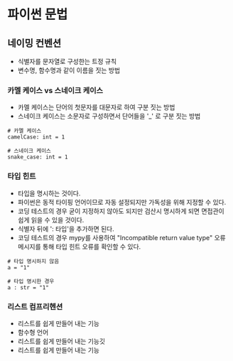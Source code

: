 # 파이썬 문법

## 네이밍 컨벤션

* 식별자를 문자열로 구성한는 트정 규칙
* 변수명, 함수명과 같이 이름을 짓는 방법

### 카멜 케이스 vs 스네이크 케이스

* 카멜 케이스는 단어의 첫문자를 대문자로 하여 구분 짓는 방법
* 스네이크 케이스는 소문자로 구성하면서 단어들을 '_' 로 구분 짓는 방법

~~~
# 카멜 케이스
camelCase: int = 1

# 스네이크 케이스
snake_case: int = 1
~~~

### 타입 힌트

* 타입을 명시하는 것이다.
* 파이썬은 동적 타이핑 언어이므로 자동 설정되지만 가독성을 위해 지정할 수 있다.
* 코딩 테스트의 경우 굳이 지정하지 않아도 되지만 검산시 명시하게 되면 면접관이 쉽게 읽을 수 있을 것이다.
* 식별자 뒤에 ': 타입'을 추가하면 된다.
* 코딩 테스트의 경우 mypy를 사용하여 "Incompatible return value type" 오류 메시지를 통해 타입 힌트 오류를 확인할 수 있다.

~~~
# 타입 명시하지 않음
a = "1"

# 타입 명시한 경우
a : str = "1"
~~~

### 리스트 컴프리헨션

* 리스트를 쉽게 만들어 내는 기능
* 함수형 언어 
* 리스트를 쉽게 만들어 내는 기능깃
* 리스트를 쉽게 만들어 내는 기능


